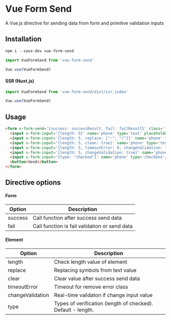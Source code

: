# Vue Form Send

A Vue.js directive for sending data from form and primitive validation inputs

## Installation

```js
npm i --save-dev vue-form-send
```

```js
import VueFormSend from 'vue-form-send'

Vue.use(VueFormSend)
```

#### SSR (Nuxt.js)

```js
import VueFormSend from 'vue-form-send/dist/ssr.index'

Vue.use(VueFormSend)
```

## Usage

```html
<form v-form-send='{success: successResult, fail: failResult}' class='form' action='./send.php' method='post'>
  <input v-form-input='{length: 5}' name='phone' type='text' placeholder='Length > 5'/>
  <input v-form-input='{length: 5, replace: ["-", "/"]}' name='phone' type='text' placeholder='Length > 5 and replace'/>
  <input v-form-input='{length: 5, clean: true}' name='phone' type='text' placeholder='Length > 5 and clear'/>
  <input v-form-input='{length: 5, timeoutError: 0, changeValidation: true}' name='phone' type='text' placeholder='Length > 5 and timeoutErorr 0'/>
  <input v-form-input='{length: 5, changeValidation: true}' name='phone' type='text' placeholder='Length > 5 and changeValidation'/>
  <input v-form-input='{type: "checked"}' name='phone' type='checkbox'/> 
  <button>Send</button>
</form>
```

## Directive options

#### Form

| Option | Description |
| ------ | ------ |
| success | Call function after success send data |
| fail | Call function is fail validation or send data |

#### Element

| Option | Description |
| ------ | ------ |
| length | Check length value of element |
| replace | Replacing symbols from text value |
| clear | Clear value after success send data |
| timeoutError | Timeout for remove error class |
| changeValidation | Real-time validaton if change input value |
| type | Types of verification (length of checked). Default - length. |